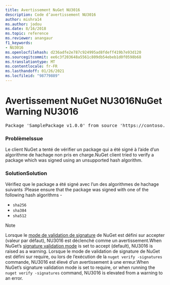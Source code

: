 ```yaml
---
title: Avertissement NuGet NU3016
description: Code d’avertissement NU3016
author: mishra14
ms.author: jodou
ms.date: 8/16/2018
ms.topic: reference
ms.reviewer: anangaur
f1_keywords:
- NU3016
ms.openlocfilehash: d236adfe2e787c924995ad8fdeff419b7e93d120
ms.sourcegitcommit: ee6c3f203648a5561c809db54ebeb1d0f0598b68
ms.translationtype: MT
ms.contentlocale: fr-FR
ms.lasthandoff: 01/26/2021
ms.locfileid: "98779889"
---
```

# <a name="nuget-warning-nu3016"></a><span data-ttu-id="53b7f-103">Avertissement NuGet NU3016</span><span class="sxs-lookup"><span data-stu-id="53b7f-103">NuGet Warning NU3016</span></span>

<pre>Package 'SamplePackage v1.0.0' from source 'https://contoso.com/index.json': The package hash uses an unsupported hash algorithm.</pre>

### <a name="issue"></a><span data-ttu-id="53b7f-104">Problème</span><span class="sxs-lookup"><span data-stu-id="53b7f-104">Issue</span></span>

<span data-ttu-id="53b7f-105">Le client NuGet a tenté de vérifier un package qui a été signé à l’aide d’un algorithme de hachage non pris en charge.</span><span class="sxs-lookup"><span data-stu-id="53b7f-105">NuGet client tried to verify a package which was signed using an unsupported hash algorithm.</span></span>


### <a name="solution"></a><span data-ttu-id="53b7f-106">Solution</span><span class="sxs-lookup"><span data-stu-id="53b7f-106">Solution</span></span>

<span data-ttu-id="53b7f-107">Vérifiez que le package a été signé avec l’un des algorithmes de hachage suivants :</span><span class="sxs-lookup"><span data-stu-id="53b7f-107">Please ensure that the package was signed  with one of the following hash algorithms -</span></span> 
* `sha256`
* `sha384`
* `sha512`


> [!Note]
> <span data-ttu-id="53b7f-108">Lorsque le [mode de validation de signature](../../consume-packages/installing-signed-packages.md#configure-package-signature-requirements) de NuGet est défini sur accepter (valeur par défaut), NU3016 est déclenché comme un avertissement.</span><span class="sxs-lookup"><span data-stu-id="53b7f-108">When NuGet’s [signature validation mode](../../consume-packages/installing-signed-packages.md#configure-package-signature-requirements) is set to accept (default), NU3016 is raised as a warning.</span></span> <span data-ttu-id="53b7f-109">Lorsque le mode de validation de signature de NuGet est défini sur require, ou lors de l’exécution de la `nuget verify -signatures` commande, NU3016 est élevé d’un avertissement à une erreur.</span><span class="sxs-lookup"><span data-stu-id="53b7f-109">When NuGet’s signature validation mode is set to require, or when running the `nuget verify -signatures` command, NU3016 is elevated from a warning to an error.</span></span> 
